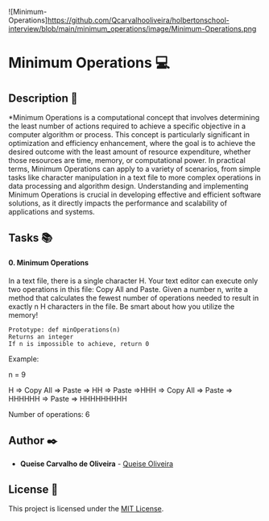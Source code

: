 ![Minimum-Operations]https://github.com/Qcarvalhooliveira/holbertonschool-interview/blob/main/minimum_operations/image/Minimum-Operations.png

# **Minimum Operations** :computer:

## **Description** :speech_balloon:

*Minimum Operations is a computational concept that involves determining the least number of actions required to achieve a specific objective in a computer algorithm or process. This concept is particularly significant in optimization and efficiency enhancement, where the goal is to achieve the desired outcome with the least amount of resource expenditure, whether those resources are time, memory, or computational power. In practical terms, Minimum Operations can apply to a variety of scenarios, from simple tasks like character manipulation in a text file to more complex operations in data processing and algorithm design. Understanding and implementing Minimum Operations is crucial in developing effective and efficient software solutions, as it directly impacts the performance and scalability of applications and systems.

## **Tasks** :books:

#### **0. Minimum Operations**

In a text file, there is a single character H. Your text editor can execute only two operations in this file: Copy All and Paste. Given a number n, write a method that calculates the fewest number of operations needed to result in exactly n H characters in the file. Be smart about how you utilize the memory!

    Prototype: def minOperations(n)
    Returns an integer
    If n is impossible to achieve, return 0

Example:

n = 9

H => Copy All => Paste => HH => Paste =>HHH => Copy All => Paste => HHHHHH => Paste => HHHHHHHHH

Number of operations: 6

## **Author** :black_nib:

* **Queise Carvalho de Oliveira** - [Queise Oliveira](https://github.com/Qcarvalhooliveira)


## License :page_with_curl:
This project is licensed under the [MIT License](https://opensource.org/license/mit/).

